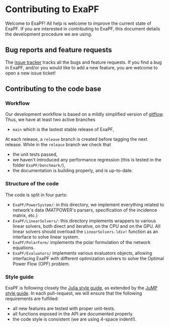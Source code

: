 # Contributing to ExaPF

Welcome to ExaPF! All help is welcome to improve the current state of ExaPF.
If you are interested in contributing to ExaPF, this document details the
development procedure we are using.

## Bug reports and feature requests

The [issue tracker](https://github.com/exanauts/ExaPF.jl/issues)
tracks all the bugs and feature requests. If you find a bug in ExaPF,
and/or you would like to add a new feature, you are welcome to open a
new issue ticket!

## Contributing to the code base

### Workflow
Our development workflow is based on a mildly simplified version of [gitflow](https://www.atlassian.com/git/tutorials/comparing-workflows/gitflow-workflow). Thus, we have at least two active branches

- `main` which is the lastest stable release of ExaPF,

At each release, a `release` branch is created
before tagging the next release. While in the `release` branch we check that

- the unit tests passed,
- we haven't introduced any performance regression (this is tested in the folder `ExaPF/benchmark/`),
- the documentation is building properly, and is up-to-date.

### Structure of the code

The code is split in four parts:

- `ExaPF/PowerSystem/`: in this directory, we implement everything related to network's data (MATPOWER's parsers, specification of the incidence matrix, etc.)
- `ExaPF/LinearSolvers/`: this directory implements wrappers to various linear solvers, both direct and iterative, on the CPU and on the GPU. All linear solvers should overload the `LinearSolvers.ldiv!` function as an interface to solve linear system.
- `ExaPF/PolarForm/` implements the polar formulation of the network equations.
- `ExaPF/Evaluators/` implements various evaluators objects, allowing interfacing ExaPF with different optimization solvers to solve the Optimal Power Flow (OPF) problem.

### Style guide

ExaPF is following closely the [Julia style guide](https://docs.julialang.org/en/v1/manual/style-guide/),
as extended by the [JuMP style guide](https://jump.dev/JuMP.jl/stable/style/).
In each pull-request, we will ensure that the following requirements
are fulfilled:

- all new features are tested with proper unit-tests.
- all functions exposed in the API are documented properly.
- the code style is consistent (we are using 4-space indent!).


